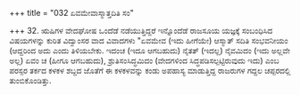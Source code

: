 +++
title = "032 ಏವಮೇವಾಸ್ಮಾತ್ತದಿತಿ ಸಂ"

+++
32. ಋಷಿಗಳ ವೇದಘೋಷ ಒಂದೆಡೆ ನಡೆಯುತ್ತಿದ್ದರೆ ಇನ್ನೊಂದೆಡೆ ರಾಜಸೂಯ ಯಜ್ಞಕ್ಕೆ ಸಂಬಂಧಿಸಿದ ವಿಷಯಗಳನ್ನು ಕುರಿತ ವಿದ್ವಾಂಸರ ವಾದ ವಿವಾದಗಳು "ಏವಮೇವ (ಇದು ಹೀಗೆಯೇ) ಆಸ್ಮಾತ್ ಸದಿತಿ ಸಂಭವನೀಯಂ (ಆದ್ದರಿಂದ ಅದು ಎಂದು ತಿಳಿಯಬೇಕು. ಇದಂಚ (ಇದೂ ಆಗಬಹುದು) ನೈತತ್ (ಇದಲ್ಲ) ನೈವಮಿದಂ (ಇದು ಅಲ್ಲವೇ ಅಲ್ಲ) ಏವಂ ಚ (ಹೀಗೂ ಆಗಬಹುದು), ಶ್ರುತಿಸಂಸಿದ್ಧಮಿದಂ (ವೇದಗಳಿಂದ ಸಿದ್ಧಪಡಿಸಲ್ಪಟ್ಟಿರುವುದು ಇದು) ಎಂಬ ಪರಸ್ಪರ ತರ್ಕದ ಕಳಕಳ ಶಬ್ದದ ಜೊತೆಗೆ ಈ ಕಳಕಳವನ್ನು ಕಂಡು ಅಪಹಾಸ್ಯ ಮಾಡುತ್ತಿದ್ದ ರಾಜರುಗಳ ಗದ್ದಲ ಚಪ್ಪರದಲ್ಲಿ ತುಂಬಿಕೊಂಡಿತ್ತು.
